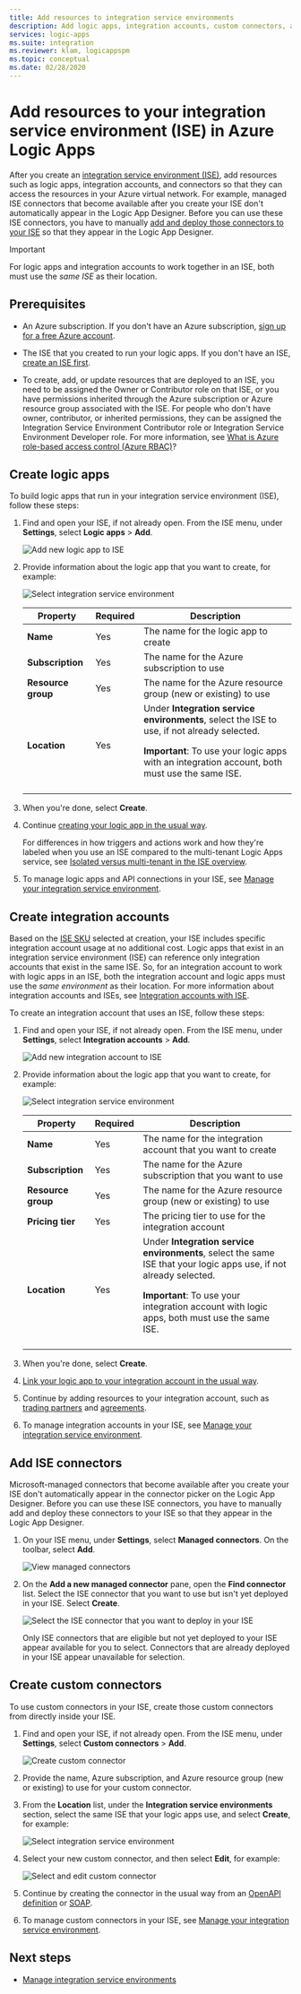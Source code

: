 ```yaml
---
title: Add resources to integration service environments
description: Add logic apps, integration accounts, custom connectors, and managed connectors to your integration service environment (ISE)
services: logic-apps
ms.suite: integration
ms.reviewer: klam, logicappspm
ms.topic: conceptual
ms.date: 02/28/2020
---
```


# Add resources to your integration service environment (ISE) in Azure Logic Apps

After you create an [integration service environment (ISE)](../logic-apps/connect-virtual-network-vnet-isolated-environment-overview.md), add resources such as logic apps, integration accounts, and connectors so that they can access the resources in your Azure virtual network. For example, managed ISE connectors that become available after you create your ISE don't automatically appear in the Logic App Designer. Before you can use these ISE connectors, you have to manually [add and deploy those connectors to your ISE](#add-ise-connectors-environment) so that they appear in the Logic App Designer.

> [!IMPORTANT]
> For logic apps and integration accounts to work together in an ISE, 
> both must use the *same ISE* as their location.

## Prerequisites

* An Azure subscription. If you don't have an Azure subscription, [sign up for a free Azure account](https://azure.microsoft.com/free/).

* The ISE that you created to run your logic apps. If you don't have an ISE, [create an ISE first](../logic-apps/connect-virtual-network-vnet-isolated-environment.md).

* To create, add, or update resources that are deployed to an ISE, you need to be assigned the Owner or Contributor role on that ISE, or you have permissions inherited through the Azure subscription or Azure resource group associated with the ISE. For people who don't have owner, contributor, or inherited permissions, they can be assigned the Integration Service Environment Contributor role or Integration Service Environment Developer role. For more information, see [What is Azure role-based access control (Azure RBAC)](../role-based-access-control/overview.md)?

<a name="create-logic-apps-environment"></a>

## Create logic apps

To build logic apps that run in your integration service environment (ISE), follow these steps:

1. Find and open your ISE, if not already open. From the ISE menu, under **Settings**, select **Logic apps** > **Add**.

   ![Add new logic app to ISE](./media/add-artifacts-integration-service-environment-ise/add-logic-app-to-ise.png)

1. Provide information about the logic app that you want to create, for example:

   ![Select integration service environment](./media/add-artifacts-integration-service-environment-ise/create-logic-app-integration-service-environment.png)

   | Property | Required | Description |
   |----------|----------|-------------|
   | **Name** | Yes | The name for the logic app to create |
   | **Subscription** | Yes | The name for the Azure subscription to use |
   | **Resource group** | Yes | The name for the Azure resource group (new or existing) to use |
   | **Location** | Yes | Under **Integration service environments**, select the ISE to use, if not already selected. <p><p> **Important**: To use your logic apps with an integration account, both must use the same ISE. |
   ||||

1. When you're done, select **Create**.

1. Continue [creating your logic app in the usual way](../logic-apps/quickstart-create-first-logic-app-workflow.md).

   For differences in how triggers and actions work and how they're labeled when you use an ISE compared to the multi-tenant Logic Apps service, see [Isolated versus multi-tenant in the ISE overview](../logic-apps/connect-virtual-network-vnet-isolated-environment-overview.md#difference).

1. To manage logic apps and API connections in your ISE, see [Manage your integration service environment](../logic-apps/ise-manage-integration-service-environment.md).

<a name="create-integration-account-environment"></a>

## Create integration accounts

Based on the [ISE SKU](../logic-apps/connect-virtual-network-vnet-isolated-environment-overview.md#ise-level) selected at creation, your ISE includes specific integration account usage at no additional cost. Logic apps that exist in an integration service environment (ISE) can reference only integration accounts that exist in the same ISE. So, for an integration account to work with logic apps in an ISE, both the integration account and logic apps must use the *same environment* as their location. For more information about integration accounts and ISEs, see [Integration accounts with ISE](connect-virtual-network-vnet-isolated-environment-overview.md#create-integration-account-environment).

To create an integration account that uses an ISE, follow these steps:

1. Find and open your ISE, if not already open. From the ISE menu, under **Settings**, select **Integration accounts** > **Add**.

   ![Add new integration account to ISE](./media/add-artifacts-integration-service-environment-ise/add-integration-account-to-ise.png)

1. Provide information about the logic app that you want to create, for example:

   ![Select integration service environment](./media/add-artifacts-integration-service-environment-ise/create-integration-account-integration-service-environment.png)

   | Property | Required | Description |
   |----------|----------|-------------|
   | **Name** | Yes | The name for the integration account that you want to create |
   | **Subscription** | Yes | The name for the Azure subscription that you want to use |
   | **Resource group** | Yes | The name for the Azure resource group (new or existing) to use |
   | **Pricing tier** | Yes | The pricing tier to use for the integration account |
   | **Location** | Yes | Under **Integration service environments**, select the same ISE that your logic apps use, if not already selected. <p><p> **Important**: To use your integration account with logic apps, both must use the same ISE. |
   ||||

1. When you're done, select **Create**.

1. [Link your logic app to your integration account in the usual way](../logic-apps/logic-apps-enterprise-integration-create-integration-account.md#link-account).

1. Continue by adding resources to your integration account, such as [trading partners](../logic-apps/logic-apps-enterprise-integration-partners.md) and [agreements](../logic-apps/logic-apps-enterprise-integration-agreements.md).

1. To manage integration accounts in your ISE, see [Manage your integration service environment](../logic-apps/ise-manage-integration-service-environment.md).

<a name="add-ise-connectors-environment"></a>

## Add ISE connectors

Microsoft-managed connectors that become available after you create your ISE don't automatically appear in the connector picker on the Logic App Designer. Before you can use these ISE connectors, you have to manually add and deploy these connectors to your ISE so that they appear in the Logic App Designer.

1. On your ISE menu, under **Settings**, select **Managed connectors**. On the toolbar, select **Add**.

   ![View managed connectors](./media/add-artifacts-integration-service-environment-ise/ise-view-managed-connectors.png)

1. On the **Add a new managed connector** pane, open the **Find connector** list. Select the ISE connector that you want to use but isn't yet deployed in your ISE. Select **Create**.

   ![Select the ISE connector that you want to deploy in your ISE](./media/add-artifacts-integration-service-environment-ise/add-managed-connector.png)

   Only ISE connectors that are eligible but not yet deployed to your ISE appear available for you to select. Connectors that are already deployed in your ISE appear unavailable for selection.

<a name="create-custom-connectors-environment"></a>

## Create custom connectors

To use custom connectors in your ISE, create those custom connectors from directly inside your ISE.

1. Find and open your ISE, if not already open. From the ISE menu, under **Settings**, select **Custom connectors** > **Add**.

   ![Create custom connector](./media/add-artifacts-integration-service-environment-ise/add-custom-connector-to-ise.png)

1. Provide the name, Azure subscription, and Azure resource group (new or existing) to use for your custom connector.

1. From the **Location** list, under the **Integration service environments** section, select the same ISE that your logic apps use, and select **Create**, for example:

   ![Select integration service environment](./media/add-artifacts-integration-service-environment-ise/create-custom-connector-integration-service-environment.png)

1. Select your new custom connector, and then select **Edit**, for example:

   ![Select and edit custom connector](./media/add-artifacts-integration-service-environment-ise/edit-custom-connectors.png)

1. Continue by creating the connector in the usual way from an [OpenAPI definition](https://docs.microsoft.com/connectors/custom-connectors/define-openapi-definition#import-the-openapi-definition) or [SOAP](https://docs.microsoft.com/connectors/custom-connectors/create-register-logic-apps-soap-connector#2-define-your-connector).

1. To manage custom connectors in your ISE, see [Manage your integration service environment](../logic-apps/ise-manage-integration-service-environment.md).

## Next steps

* [Manage integration service environments](../logic-apps/ise-manage-integration-service-environment.md)
